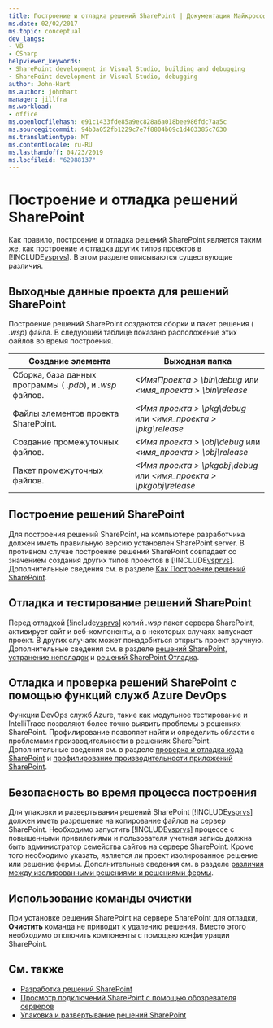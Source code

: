 ```yaml
---
title: Построение и отладка решений SharePoint | Документация Майкрософт
ms.date: 02/02/2017
ms.topic: conceptual
dev_langs:
- VB
- CSharp
helpviewer_keywords:
- SharePoint development in Visual Studio, building and debugging
- SharePoint development in Visual Studio, debugging
author: John-Hart
ms.author: johnhart
manager: jillfra
ms.workload:
- office
ms.openlocfilehash: e91c1433fde85a9ec828a6a018bee986fdc7aa5c
ms.sourcegitcommit: 94b3a052fb1229c7e7f8804b09c1d403385c7630
ms.translationtype: MT
ms.contentlocale: ru-RU
ms.lasthandoff: 04/23/2019
ms.locfileid: "62988137"
---
```

# <a name="build-and-debug-sharepoint-solutions"></a>Построение и отладка решений SharePoint
  Как правило, построение и отладка решений SharePoint является таким же, как построение и отладка других типов проектов в [!INCLUDE[vsprvs](../sharepoint/includes/vsprvs-md.md)]. В этом разделе описываются существующие различия.

## <a name="project-output-for-sharepoint-solutions"></a>Выходные данные проекта для решений SharePoint
 Построение решений SharePoint создаются сборки и пакет решения ( *.wsp*) файла. В следующей таблице показано расположение этих файлов во время построения.

|Создание элемента|Выходная папка|
|----------------|-------------------|
|Сборка, база данных программы ( *.pdb*), и *.wsp* файлов.|*\<ИмяПроекта > \bin\debug* или  *\<имя_проекта > \bin\release*|
|Файлы элементов проекта SharePoint.|*\<Имя проекта > \pkg\debug* или  *\<имя_проекта > \pkg\release*|
|Создание промежуточных файлов.|*\<Имя проекта > \obj\debug* или  *\<имя_проекта > \obj\release*|
|Пакет промежуточных файлов.|*\<Имя проекта > \pkgobj\debug* или  *\<имя_проекта > \pkgobj\release*|

## <a name="build-sharepoint-solutions"></a>Построение решений SharePoint
 Для построения решений SharePoint, на компьютере разработчика должен иметь правильную версию установлен SharePoint server. В противном случае построение решений SharePoint совпадает со значением создания других типов проектов в [!INCLUDE[vsprvs](../sharepoint/includes/vsprvs-md.md)]. Дополнительные сведения см. в разделе [Как Построение решений SharePoint](../sharepoint/how-to-build-sharepoint-solutions.md).

## <a name="debug-and-test-sharepoint-solutions"></a>Отладка и тестирование решений SharePoint
 Перед отладкой [!include[vsprvs](../sharepoint/includes/vsprvs-md.md)] копий *.wsp* пакет сервера SharePoint, активирует сайт и веб-компоненты, а в некоторых случаях запускает проект. В других случаях может понадобиться открыть проект вручную. Дополнительные сведения см. в разделе [решений SharePoint, устранение неполадок](../sharepoint/troubleshooting-sharepoint-solutions.md) и [решений SharePoint Отладка](../sharepoint/debugging-sharepoint-solutions.md).

## <a name="debug-and-verify-sharepoint-solutions-by-using-azure-devops-services-features"></a>Отладка и проверка решений SharePoint с помощью функций служб Azure DevOps
 Функции DevOps служб Azure, такие как модульное тестирование и IntelliTrace позволяют более точно выявить проблемы в решениях SharePoint. Профилирование позволяет найти и определить области с проблемами производительности в решениях SharePoint. Дополнительные сведения см. в разделе [проверка и отладка кода SharePoint](../sharepoint/verifying-and-debugging-sharepoint-code.md) и [профилирование производительности приложений SharePoint](../sharepoint/profiling-the-performance-of-sharepoint-applications.md).

## <a name="security-during-the-build-process"></a>Безопасность во время процесса построения
 Для упаковки и развертывания решений SharePoint [!INCLUDE[vsprvs](../sharepoint/includes/vsprvs-md.md)] должен иметь разрешение на копирование файлов на сервер SharePoint. Необходимо запустить [!INCLUDE[vsprvs](../sharepoint/includes/vsprvs-md.md)] процессе с повышенными привилегиями и пользователя учетная запись должна быть администратор семейства сайтов на сервере SharePoint. Кроме того необходимо указать, является ли проект изолированное решение или решение фермы. Дополнительные сведения см. в разделе [различия между изолированными решениями и решениями фермы](../sharepoint/differences-between-sandboxed-and-farm-solutions.md).

## <a name="using-the-clean-command"></a>Использование команды очистки
 При установке решения SharePoint на сервере SharePoint для отладки, **Очистить** команда не приводит к удалению решения. Вместо этого необходимо отключить компоненты с помощью конфигурации SharePoint.

## <a name="see-also"></a>См. также
- [Разработка решений SharePoint](../sharepoint/developing-sharepoint-solutions.md)
- [Просмотр подключений SharePoint с помощью обозревателя серверов](../sharepoint/browsing-sharepoint-connections-using-server-explorer.md)
- [Упаковка и развертывание решений SharePoint](../sharepoint/packaging-and-deploying-sharepoint-solutions.md)

